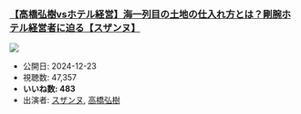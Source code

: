 ### [【高橋弘樹vsホテル経営】海一列目の土地の仕入れ方とは？剛腕ホテル経営者に迫る【スザンヌ】](https://www.youtube.com/watch?v=cArxlcmmv54)
[![](https://img.youtube.com/vi/cArxlcmmv54/sddefault.jpg)](https://www.youtube.com/watch?v=cArxlcmmv54)
-   公開日: 2024-12-23
-   視聴数: 47,357
-   **いいね数: 483**
-   出演者: [スザンヌ](/rehacq_fan/people/スザンヌ "wikilink"), [高橋弘樹](/rehacq_fan/people/高橋弘樹 "wikilink")
